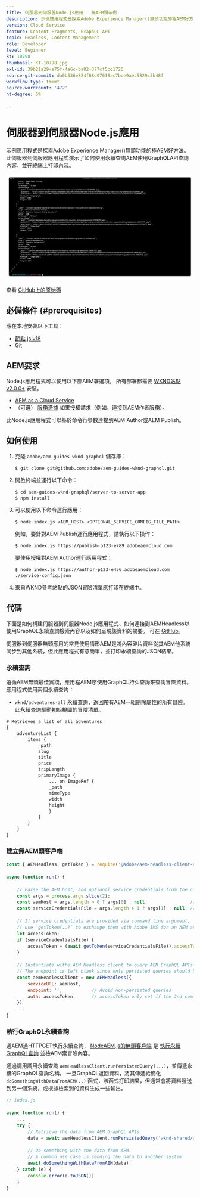 ```yaml
---
title: 伺服器到伺服器Node.js應用 — 無AEM頭示例
description: 示例應用程式是探索Adobe Experience Manager()無頭功能的極AEM好方法。 此伺服器端Node.js應用程式演示了如何使用永續查詢AEM使用GraphQLAPI查詢內容。
version: Cloud Service
feature: Content Fragments, GraphQL API
topic: Headless, Content Management
role: Developer
level: Beginner
kt: 10798
thumbnail: KT-10798.jpg
exl-id: 39b21a29-a75f-4a6c-ba82-377cf5cc1726
source-git-commit: da0b536e824f68d97618ac7bce9aec5829c3b48f
workflow-type: tm+mt
source-wordcount: '472'
ht-degree: 5%

---
```


# 伺服器到伺服器Node.js應用

示例應用程式是探索Adobe Experience Manager()無頭功能的極AEM好方法。 此伺服器到伺服器應用程式演示了如何使用永續查詢AEM使用GraphQLAPI查詢內容，並在終端上打印內容。

![帶無頭功能的伺服器到伺服器Node.js應AEM用](./assets/server-to-server-app/server-to-server-app.png)

查看 [GitHub上的原始碼](https://github.com/adobe/aem-guides-wknd-graphql/tree/main/server-to-server-app)

## 必備條件 {#prerequisites}

應在本地安裝以下工具：

+ [節點.js v18](https://nodejs.org/en/)
+ [Git](https://git-scm.com/)

## AEM要求

Node.js應用程式可以使用以下部AEM署選項。 所有部署都需要 [WKND站點v2.0.0+](https://github.com/adobe/aem-guides-wknd/releases/latest) 安裝。

+ [AEM as a Cloud Service](https://experienceleague.adobe.com/docs/experience-manager-cloud-service/content/implementing/deploying/overview.html)
+ （可選） [服務憑據](https://experienceleague.adobe.com/docs/experience-manager-cloud-service/content/implementing/developing/generating-access-tokens-for-server-side-apis.html) 如果授權請求（例如，連接到AEM作者服務）。

此Node.js應用程式可以基於命令行參數連接到AEM Author或AEM Publish。

## 如何使用

1. 克隆 `adobe/aem-guides-wknd-graphql` 儲存庫：

   ```shell
   $ git clone git@github.com:adobe/aem-guides-wknd-graphql.git
   ```

1. 開啟終端並運行以下命令：

   ```shell
   $ cd aem-guides-wknd-graphql/server-to-server-app
   $ npm install
   ```

1. 可以使用以下命令運行應用：

   ```
   $ node index.js <AEM_HOST> <OPTIONAL_SERVICE_CONFIG_FILE_PATH>
   ```

   例如，要針對AEM Publish運行應用程式，請執行以下操作：

   ```shell
   $ node index.js https://publish-p123-e789.adobeaemcloud.com
   ```

   要使用授權對AEM Author運行應用程式：

   ```shell
   $ node index.js https://author-p123-e456.adobeaemcloud.com ./service-config.json
   ```

1. 來自WKND參考站點的JSON冒險清單應打印在終端中。

## 代碼

下面是如何構建伺服器到伺服器Node.js應用程式、如何連接到AEMHeadless以使用GraphQL永續查詢檢索內容以及如何呈現該資料的摘要。 可在 [GitHub](https://github.com/adobe/aem-guides-wknd-graphql/tree/main/server-to-server-app)。

伺服器到伺服器無頭應用的常見使用情形AEM是將內容碎片資料從其AEM他系統同步到其他系統，但此應用程式有意簡單，並打印永續查詢的JSON結果。

### 永續查詢

遵循AEM無頭最佳實踐，應用程AEM序使用GraphQL持久查詢來查詢冒險資料。 應用程式使用兩個永續查詢：

+ `wknd/adventures-all` 永續查詢，返回帶有AEM一組刪除屬性的所有冒險。 此永續查詢驅動初始視圖的冒險清單。

```
# Retrieves a list of all adventures
{
    adventureList {
        items {
            _path
            slug
            title
            price
            tripLength
            primaryImage {
                ... on ImageRef {
                _path
                mimeType
                width
                height
                }
            }
        }
    }
}
```

### 建立無AEM頭客戶端

```javascript
const { AEMHeadless, getToken } = require('@adobe/aem-headless-client-nodejs');

async function run() { 

    // Parse the AEM host, and optional service credentials from the command line arguments
    const args = process.argv.slice(2);
    const aemHost = args.length > 0 ? args[0] : null;                // Example: https://author-p123-e456.adobeaemcloud.com
    const serviceCredentialsFile = args.length > 1 ? args[1] : null; // Example: ./service-config.json

    // If service credentials are provided via command line argument,
    // use `getToken(..)` to exchange them with Adobe IMS for an AEM access token 
    let accessToken;
    if (serviceCredentialsFile) {
        accessToken = (await getToken(serviceCredentialsFile)).accessToken;
    }

    // Instantiate withe AEM Headless client to query AEM GraphQL APIs
    // The endpoint is left blank since only persisted queries should be used to query AEM's GraphQL APIs
    const aemHeadlessClient = new AEMHeadless({
        serviceURL: aemHost,
        endpoint: '',           // Avoid non-persisted queries
        auth: accessToken       // accessToken only set if the 2nd command line parameter is set
    })
    ...
}
```


### 執行GraphQL永續查詢

通AEM過HTTPGET執行永續查詢， [NodeAEM.js的無頭客戶端](https://github.com/adobe/aem-headless-client-nodejs) 是 [執行永續GraphQL查詢](https://github.com/adobe/aem-headless-client-nodejs#within-asyncawait) 並檢AEM索冒險內容。

通過調用調用永續查詢 `aemHeadlessClient.runPersistedQuery(...)`，並傳遞永續的GraphQL查詢名稱。 一旦GraphQL返回資料，將其傳遞給簡化 `doSomethingWithDataFromAEM(..)` 函式，該函式打印結果，但通常會將資料發送到另一個系統，或根據檢索到的資料生成一些輸出。

```js
// index.js

async function run() { 
    ...
    try {
        // Retrieve the data from AEM GraphQL APIs
        data = await aemHeadlessClient.runPersistedQuery('wknd-shared/adventures-all')
        
        // Do something with the data from AEM. 
        // A common use case is sending the data to another system.
        await doSomethingWithDataFromAEM(data);
    } catch (e) {
        console.error(e.toJSON())
    }
}
```
